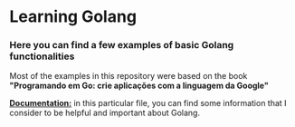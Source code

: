 # Learning Golang

### Here you can find a few examples of basic Golang functionalities
Most of the examples in this repository were based on the book **"Programando em Go: crie aplicações com a linguagem da Google"**

**[Documentation:](https://github.com/lauraadalmolin/golang_first_steps/documentation.txt)** in this particular file, you can find some information that I consider to be helpful and important about Golang.
